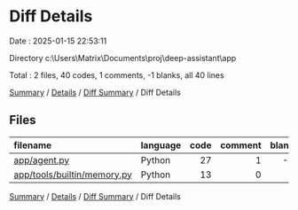 # Diff Details

Date : 2025-01-15 22:53:11

Directory c:\\Users\\Matrix\\Documents\\proj\\deep-assistant\\app

Total : 2 files,  40 codes, 1 comments, -1 blanks, all 40 lines

[Summary](results.md) / [Details](details.md) / [Diff Summary](diff.md) / Diff Details

## Files
| filename | language | code | comment | blank | total |
| :--- | :--- | ---: | ---: | ---: | ---: |
| [app/agent.py](/app/agent.py) | Python | 27 | 1 | -1 | 27 |
| [app/tools/builtin/memory.py](/app/tools/builtin/memory.py) | Python | 13 | 0 | 0 | 13 |

[Summary](results.md) / [Details](details.md) / [Diff Summary](diff.md) / Diff Details